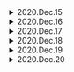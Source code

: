 <details>
<summary>2020.Dec.15</summary>

# 2020.Dec.15

https://www.inc.com/jessica-stillman/new-study-sleep-is-literally-a-deep-clean-for-your-brain.html?cid=sf01001

# 정리

Sleep washes away toxic gunk that builds up in your brain. So you need to sleep
to keep a healthy brain.

## take-home message

## night out

## scrub

## emotional charge

## crabby

## hat tip

hat tip to myself 😆!

## snooze

## doze off

## cerebrospinal fluid

## momentarily

## hit the hay

go to bed

# round up and round down

73 (rounding down) = 70

76 (rounding up) = 80

## Don't say foreigner, Say expat

## Don't say America, Say U.S

There's North, Central and South America so to some people from other parts of
those continents, they might be offended if they only hear the U.S. referred to
as "America".

## ‘I’ve been to’ and ‘I’ve been in’?

"I've been in" implies that you are STILL there For example, "I've been in Korea
for five years" it means that I have been staying or living here up until now

"I've been to" is specifically for visits or short stays - It means you aren't
there anymore

Main school 소속학교

Travel school 출장가는 학교

business trip 출장

## I will take a note/ I will take notes / I will write it down / I'll jot it down

</details>

<details>
<summary>2020.Dec.16</summary>

# 2020.Dec.16

https://app.memrise.com/course/11682/advanced-english-c1-c2/1/

## bust

he was busted for drugs

## flush

## groovy

## squish

## evolve

## mutation

## How are you fixed for money?

## mite

## deride

## prima donna

## an urchin

street urchin

cf) sea urchin

## A-Train

</details>

<details>
<summary>2020.Dec.17</summary>

# 2020.Dec.17

# 멤라이즈 단어 외우기

https://app.memrise.com/course/11682/advanced-english-c1-c2/1/

## a muss

no muss, no fuss

## to be uptight

## a pimple

## to be gaga

goes gaga over

## to exact

exact revenge

tributes exacted from the Slavic peoples

# Improve Reading Skill!

https://www.theguardian.com/tv-and-radio/2020/dec/17/bake-off-and-beyond-the-unstoppable-rise-of-crafty-reality-tv#

</details>

<details>
<summary>2020.Dec.18</summary>

# 2020.Dec.18

# 멤라이즈 단어 외우기 - Advanced English (C1, C2)

## unobtrusive

to be unconspicuous, not attracting attention

## to pronounce a sentence

to declare a sentence at court

## to be encased

to be enclosed or covered in a case or close-fitting surrounding

## a token (noun)

a coin designated for slot machines

## a brass

dough, money OR a decorative object

collar brass

</details>

<details>
<summary>2020.Dec.19</summary>

# 2020.Dec.19

# 멤라이즈 단어 외우기 - Advanced English (C1, C2)

## a draft card

a card that says you have to go to war

## a toothpick

a short pointed piece of wood or plastic used for removing bits of food lodged
between the teeth.

## token (adj.)

merely symbolic

## polka-dotted

large round dots repeated to form a regular pattern on fabric:

## to chain

to fasten and lock by a chain

---

## fatal accident

accident in which sb is killed

## minor accident

accident that is not serious

## take action

to do sth to deal with a problem

## urgent action

action that needs to be done immediately

## decisive action

action that has a big effect on the way sth develops

## mixed ability class

class at different levels

## natural ability

an ability that you are born with

## lose your accent

no longer speak with an accent

## put on an accent

deliberately speak with a different accent from your usual one

## strong accent

very noticeable accent

## fatal accident

accident in which sb is killed

## minor accident

accident that is not serious

## take action

to do sth to deal with a problem

## urgent action

action that needs to be done immediately

## decisive action

action that has a big effect on the way sth develops

## deep admiration

admiration that you feel strongly

## current affairs

important events that are happening now

## old age

the time when you are old

## middle age

between about 40 and 60 years old

## say your age

say how old are you

## stick to an agreement

do what you have agreed

</details>
<details>
<summary>2020.Dec.20</summary>

# 2020.Dec.20

# 멤라이즈 단어 외우기 - Advanced English (C1, C2)

## renege on an agreement

not do what you agreed to do

## verbal agreement

agreement in words, but not written down6/66

## a peace agreement

a permanent agreement to stop fighting

## crisp air

pleasantly cool air

## still air

air in which there is no wind

## put air into (sth)

fill a tyre, balloon etc with air

## set the alarm

to make the alarm ready to operate

## achieve your ambition

do what you wanted to do

</details>
